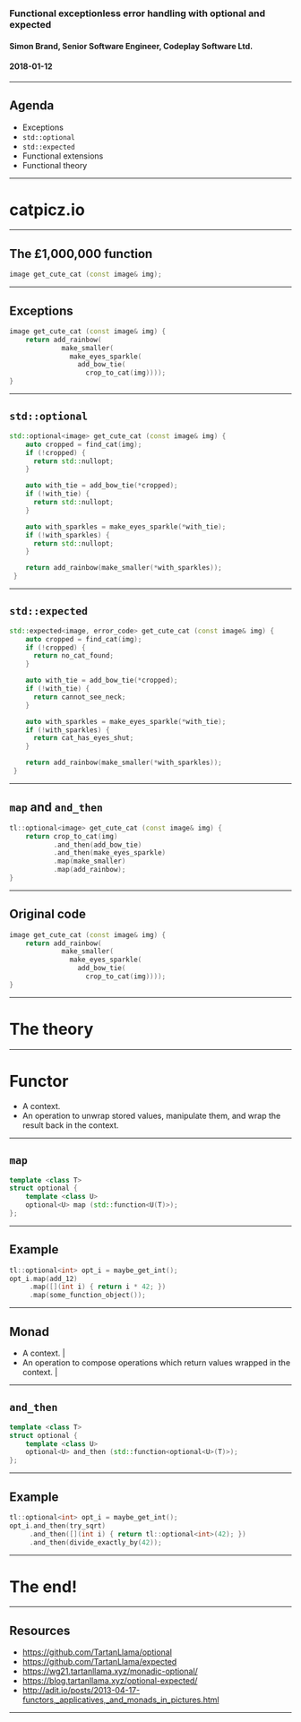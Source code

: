 ### Functional exceptionless error handling with optional and expected

#### Simon Brand, Senior Software Engineer, Codeplay Software Ltd.

#### 2018-01-12

---

## Agenda

- Exceptions
- `std::optional`
- `std::expected`
- Functional extensions
- Functional theory

---

# catpicz.io

---

## The £1,000,000 function

```cpp
image get_cute_cat (const image& img);
```

---

## Exceptions

```cpp
image get_cute_cat (const image& img) {
    return add_rainbow(
             make_smaller(
               make_eyes_sparkle(
                 add_bow_tie(
                   crop_to_cat(img))));
}
```

---

## `std::optional`

```cpp
std::optional<image> get_cute_cat (const image& img) {
    auto cropped = find_cat(img);
    if (!cropped) {
      return std::nullopt;
    }

    auto with_tie = add_bow_tie(*cropped);
    if (!with_tie) {
      return std::nullopt;
    }

    auto with_sparkles = make_eyes_sparkle(*with_tie);
    if (!with_sparkles) {
      return std::nullopt;
    }

    return add_rainbow(make_smaller(*with_sparkles));
 }
```

---

## `std::expected`

```cpp
std::expected<image, error_code> get_cute_cat (const image& img) {
    auto cropped = find_cat(img);
    if (!cropped) {
      return no_cat_found;
    }

    auto with_tie = add_bow_tie(*cropped);
    if (!with_tie) {
      return cannot_see_neck;
    }

    auto with_sparkles = make_eyes_sparkle(*with_tie);
    if (!with_sparkles) {
      return cat_has_eyes_shut;
    }

    return add_rainbow(make_smaller(*with_sparkles));
 }
```

---

## `map` and `and_then`

```cpp
tl::optional<image> get_cute_cat (const image& img) {
    return crop_to_cat(img)
           .and_then(add_bow_tie)
           .and_then(make_eyes_sparkle)
           .map(make_smaller)
           .map(add_rainbow);
}
```

---

## Original code

```cpp
image get_cute_cat (const image& img) {
    return add_rainbow(
             make_smaller(
               make_eyes_sparkle(
                 add_bow_tie(
                   crop_to_cat(img))));
}
```

---


# The theory

---

# Functor

- A context.
- An operation to unwrap stored values, manipulate them, and wrap the result back in the context.

---

## `map`

```cpp
template <class T>
struct optional {
    template <class U>
    optional<U> map (std::function<U(T)>);
};
```

---

## Example

```cpp
tl::optional<int> opt_i = maybe_get_int();
opt_i.map(add_12)
     .map([](int i) { return i * 42; })
     .map(some_function_object());
```

---


## Monad

- A context. |
- An operation to compose operations which return values wrapped in the context. |

---

## `and_then`

```cpp
template <class T>
struct optional {
    template <class U>
    optional<U> and_then (std::function<optional<U>(T)>);
};
```

---

## Example

```cpp
tl::optional<int> opt_i = maybe_get_int();
opt_i.and_then(try_sqrt)
     .and_then([](int i) { return tl::optional<int>(42); })
     .and_then(divide_exactly_by(42));
```

---

# The end!

---

## Resources

- https://github.com/TartanLlama/optional
- https://github.com/TartanLlama/expected
- https://wg21.tartanllama.xyz/monadic-optional/
- https://blog.tartanllama.xyz/optional-expected/
- http://adit.io/posts/2013-04-17-functors,_applicatives,_and_monads_in_pictures.html

---

